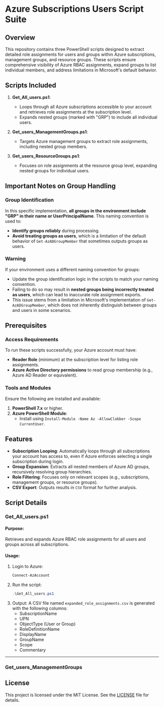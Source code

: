 # Azure Subscriptions Users Script Suite

## Overview
This repository contains three PowerShell scripts designed to extract detailed role assignments for users and groups within Azure subscriptions, management groups, and resource groups. These scripts ensure comprehensive visibility of Azure RBAC assignments, expand groups to list individual members, and address limitations in Microsoft's default behavior.

## Scripts Included
1. **Get_All_users.ps1**:
   - Loops through all Azure subscriptions accessible to your account and retrieves role assignments at the subscription level.
   - Expands nested groups (marked with "GRP") to include all individual users.

2. **Get_users_ManagementGroups.ps1**:
   - Targets Azure management groups to extract role assignments, including nested group members.

3. **Get_users_ResourceGroups.ps1**:
   - Focuses on role assignments at the resource group level, expanding nested groups for individual users.

## Important Notes on Group Handling
### Group Identification
In this specific implementation, **all groups in the environment include "GRP" in their name or UserPrincipalName**. This naming convention is used to:
- **Identify groups reliably** during processing.
- **Avoid treating groups as users**, which is a limitation of the default behavior of `Get-AzADGroupMember` that sometimes outputs groups as users.

### Warning
If your environment uses a different naming convention for groups:
- Update the group identification logic in the scripts to match your naming convention.
- Failing to do so may result in **nested groups being incorrectly treated as users**, which can lead to inaccurate role assignment exports.
- This issue stems from a limitation in Microsoft's implementation of `Get-AzADGroupMember`, which does not inherently distinguish between groups and users in some scenarios.

## Prerequisites

### Access Requirements
To run these scripts successfully, your Azure account must have:
- **Reader Role** (minimum) at the subscription level for listing role assignments.
- **Azure Active Directory permissions** to read group membership (e.g., Azure AD Reader or equivalent).

### Tools and Modules
Ensure the following are installed and available:
1. **PowerShell 7.x** or higher.
2. **Azure PowerShell Module**:
   - Install using `Install-Module -Name Az -AllowClobber -Scope CurrentUser`.

## Features
- **Subscription Looping**: Automatically loops through all subscriptions your account has access to, even if Azure enforces selecting a single subscription during login.
- **Group Expansion**: Extracts all nested members of Azure AD groups, recursively resolving group hierarchies.
- **Role Filtering**: Focuses only on relevant scopes (e.g., subscriptions, management groups, or resource groups).
- **CSV Export**: Outputs results in `CSV` format for further analysis.

## Script Details

### Get_All_users.ps1
#### Purpose:
Retrieves and expands Azure RBAC role assignments for all users and groups across all subscriptions.

#### Usage:
1. Login to Azure:
   ```powershell
   Connect-AzAccount
   ```
2. Run the script:
   ```powershell
   .\Get_All_users.ps1
   ```
3. Output:
   A CSV file named `expanded_role_assignments.csv` is generated with the following columns:
   - SubscriptionName
   - UPN
   - ObjectType (User or Group)
   - RoleDefinitionName
   - DisplayName
   - GroupName
   - Scope
   - Commentary

---

### Get_users_ManagementGroups
## License
This project is licensed under the MIT License. See the [LICENSE](./LICENSE) file for details.
